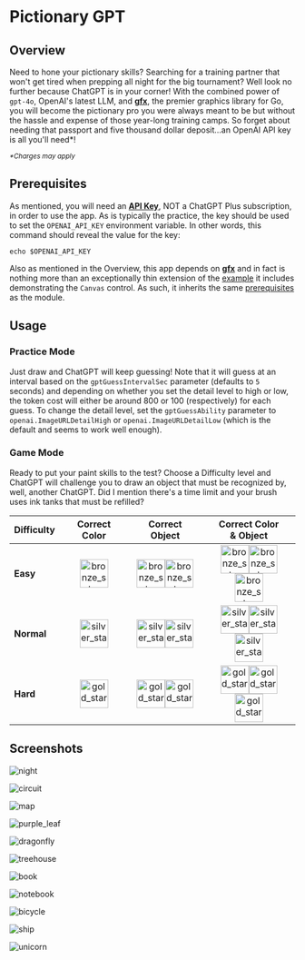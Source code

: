 # Pictionary GPT

## Overview

Need to hone your pictionary skills? Searching for a training partner that 
won't get tired when prepping all night for the big tournament? Well look no 
further because ChatGPT is in your corner! With the combined power of `gpt-4o`, 
OpenAI's latest LLM, and **[gfx](https://github.com/tonybillings/gfx)**, the 
premier graphics library for Go, you will become the pictionary pro you were 
always meant to be but without the hassle and expense of those year-long training 
camps. So forget about needing that passport and five thousand dollar deposit...an 
OpenAI API key is all you'll need*!  


_<sup>*Charges may apply</sup>_

## Prerequisites

As mentioned, you will need an **[API Key](https://openai.com/api/)**, NOT a 
ChatGPT Plus subscription, in order to use the app. As is typically the practice, 
the key should be used to set the `OPENAI_API_KEY` environment variable. In other 
words, this command should reveal the value for the key:  
```shell 
echo $OPENAI_API_KEY
```

Also as mentioned in the Overview, this app depends on **[gfx](https://github.com/tonybillings/gfx)** 
and in fact is nothing more than an exceptionally thin extension of the 
[example](https://github.com/tonybillings/gfx/tree/main/examples/ui) it includes 
demonstrating the `Canvas` control. As such, it inherits the same 
[prerequisites](https://github.com/tonybillings/gfx?tab=readme-ov-file#prerequisites) 
as the module.

## Usage

### Practice Mode

Just draw and ChatGPT will keep guessing!  Note that it will guess at an interval 
based on the `gptGuessIntervalSec` parameter (defaults to `5` seconds) and 
depending on whether you set the detail level to high or low, the token cost 
will either be around 800 or 100 (respectively) for each guess.  To change the 
detail level, set the `gptGuessAbility` parameter to `openai.ImageURLDetailHigh` 
or `openai.ImageURLDetailLow` (which is the default and seems to work well enough). 

### Game Mode

Ready to put your paint skills to the test? Choose a Difficulty level and 
ChatGPT will challenge you to draw an object that must be recognized by, well, 
another ChatGPT. Did I mention there's a time limit and your brush uses ink 
tanks that must be refilled?  

| Difficulty |                         Correct Color                         |                                                       Correct Object                                                       |                                                                               Correct Color<br/>& Object                                                                                | 
|------------|:-------------------------------------------------------------:|:--------------------------------------------------------------------------------------------------------------------------:|:---------------------------------------------------------------------------------------------------------------------------------------------------------------------------------------:|  
| **Easy**   | <img src="img/bronze_star.png" alt="bronze_star" width="50"/> | <img src="img/bronze_star.png" alt="bronze_star" width="50"/><img src="img/bronze_star.png" alt="bronze_star" width="50"/> | <img src="img/bronze_star.png" alt="bronze_star" width="50"/><img src="img/bronze_star.png" alt="bronze_star" width="50"/><img src="img/bronze_star.png" alt="bronze_star" width="50"/> |  
| **Normal** | <img src="img/silver_star.png" alt="silver_star" width="50"/> | <img src="img/silver_star.png" alt="silver_star" width="50"/><img src="img/silver_star.png" alt="silver_star" width="50"/> | <img src="img/silver_star.png" alt="silver_star" width="50"/><img src="img/silver_star.png" alt="silver_star" width="50"/><img src="img/silver_star.png" alt="silver_star" width="50"/> |
| **Hard**   |   <img src="img/gold_star.png" alt="gold_star" width="50"/>   |     <img src="img/gold_star.png" alt="gold_star" width="50"/><img src="img/gold_star.png" alt="gold_star" width="50"/>     |       <img src="img/gold_star.png" alt="gold_star" width="50"/><img src="img/gold_star.png" alt="gold_star" width="50"/><img src="img/gold_star.png" alt="gold_star" width="50"/>       |


## Screenshots

![night](img/night.png)  

![circuit](img/circuit.png)  

![map](img/map.png)  

![purple_leaf](img/purple_leaf.png)  

![dragonfly](img/dragonfly.png)  

![treehouse](img/treehouse.png)  

![book](img/book.png)  

![notebook](img/notebook.png)  

![bicycle](img/bicycle.png)  

![ship](img/ship.png)  

![unicorn](img/unicorn.png)  
